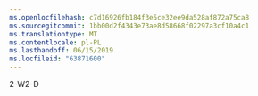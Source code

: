 ```yaml
---
ms.openlocfilehash: c7d16926fb184f3e5ce32ee9da528af872a75ca8
ms.sourcegitcommit: 1bb00d2f4343e73ae8d58668f02297a3cf10a4c1
ms.translationtype: MT
ms.contentlocale: pl-PL
ms.lasthandoff: 06/15/2019
ms.locfileid: "63871600"
---
```

<span data-ttu-id="2e5dc-101">2-W</span><span class="sxs-lookup"><span data-stu-id="2e5dc-101">2-D</span></span>